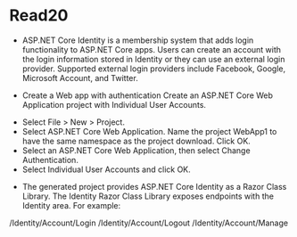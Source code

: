 # Read20 

- ASP.NET Core Identity is a membership system that adds login functionality to ASP.NET Core apps. Users can create an account with the login information stored in Identity or they can use an external login provider. Supported external login providers include Facebook, Google, Microsoft Account, and Twitter.

- Create a Web app with authentication
Create an ASP.NET Core Web Application project with Individual User Accounts.

* Select File > New > Project.
* Select ASP.NET Core Web Application. Name the project WebApp1 to have the same namespace as the project download. Click OK.
* Select an ASP.NET Core Web Application, then select Change Authentication.
* Select Individual User Accounts and click OK.

- The generated project provides ASP.NET Core Identity as a Razor Class Library. The Identity Razor Class Library exposes endpoints with the Identity area. For example:

/Identity/Account/Login
/Identity/Account/Logout
/Identity/Account/Manage